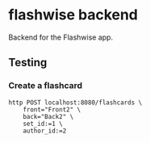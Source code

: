 # flashwise backend

Backend for the Flashwise app.

## Testing

### Create a flashcard

```
http POST localhost:8080/flashcards \
    front="Front2" \
    back="Back2" \
    set_id:=1 \
    author_id:=2
```
